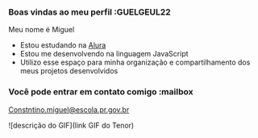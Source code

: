 ### Boas vindas ao meu perfil :GUELGEUL22

Meu nome é Miguel

- Estou estudando na [Alura](https://www.alura.com.br)
- Estou me desenvolvendo na linguagem JavaScript
- Utilizo esse espaço para minha organização e compartilhamento dos meus projetos desenvolvidos

### Você pode entrar em contato comigo :mailbox


Constntino.miguel@escola.pr.gov.br

![descrição do GIF](link GIF do Tenor)
